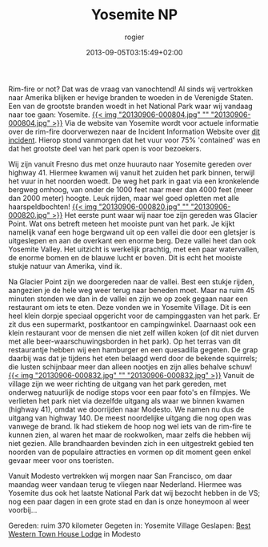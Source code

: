 ﻿---
title: Yosemite NP
author: rogier
type: post
date: 2013-09-05T03:15:49+02:00
url: /weblog/2013/09/05/yosemite-np/
commentFolder: 2013-09-05-yosemite-np
categories:
- Vakantie
tags:
- Amerika
- Honeymoon
- westkust
- Yosemite
resources:
- src: 20130906-000804.jpg
  title: 20130906-000804.jpg
- src: 20130906-000820.jpg
  title: 20130906-000820.jpg
- src: 20130906-000832.jpg
  title: 20130906-000832.jpg

---
Rim-fire or not? Dat was de vraag van vanochtend! Al sinds wij vertrokken naar Amerika blijken er hevige branden te woeden in de Verenigde Staten. Een van de grootste branden woedt in het National Park waar wij vandaag naar toe gaan: Yosemite.
[{{< img "20130906-000804.jpg" ""  "20130906-000804.jpg" >}}](20130906-000804.jpg)
Via de website van Yosemite wordt voor actuele informatie over de rim-fire doorverwezen naar de Incident Information Website over [dit incident](http://inciweb.nwcg.gov/incident/3660). Hierop stond vanmorgen dat het vuur voor 75% 'contained' was en dat het grootste deel van het park open is voor bezoekers.

Wij zijn vanuit Fresno dus met onze huurauto naar Yosemite gereden over highway 41. Hiermee kwamen wij vanuit het zuiden het park binnen, terwijl het vuur in het noorden woedt. De weg het park in gaat via een kronkelende bergweg omhoog, van onder de 1000 feet naar meer dan 4000 feet (meer dan 2000 meter) hoogte. Leuk rijden, maar wel goed opletten met alle haarspeldbochten!
[{{< img "20130906-000820.jpg" ""  "20130906-000820.jpg" >}}](20130906-000820.jpg)
Het eerste punt waar wij naar toe zijn gereden was Glacier Point. Wat ons betreft meteen het mooiste punt van het park. Je kijkt namelijk vanaf een hoge bergwand uit op een vallei die door een gletsjer is uitgeslepen en aan de overkant een enorme berg. Deze vallei heet dan ook Yosemite Valley. Het uitzicht is werkelijk prachtig, met een paar watervallen, de enorme bomen en de blauwe lucht er boven. Dit is echt het mooiste stukje natuur van Amerika, vind ik.

Na Glacier Point zijn we doorgereden naar de vallei. Best een stukje rijden, aangezien je de hele weg weer terug naar beneden moet. Maar na ruim 45 minuten stonden we dan in de vallei en zijn we op zoek gegaan naar een restaurant om iets te eten. Deze vonden we in Yosemite Village. Dit is een heel klein dorpje speciaal opgericht voor de campinggasten van het park. Er zit dus een supermarkt, postkantoor en campingwinkel. Daarnaast ook een klein restaurant voor de mensen die niet zelf willen koken (of dit niet durven met alle beer-waarschuwingsborden in het park). Op het terras van dit restaurantje hebben wij een hamburger en een quesadilla gegeten. De grap daarbij was dat je tijdens het eten belaagd werd door de bekende squirrels; die lusten schijnbaar meer dan alleen nootjes en zijn alles behalve schuw!
[{{< img "20130906-000832.jpg" ""  "20130906-000832.jpg" >}}](20130906-000832.jpg)
Vanuit de village zijn we weer richting de uitgang van het park gereden, met onderweg natuurlijk de nodige stops voor een paar foto's en filmpjes. We verlieten het park niet via dezelfde uitgang als waar we binnen kwamen (highway 41), omdat we doorrijden naar Modesto. We namen nu dus de uitgang van highway 140. De meest noordelijke uitgang die nog open was vanwege de brand. Ik had stiekem de hoop nog wel iets van de rim-fire te kunnen zien, al waren het maar de rookwolken, maar zelfs die hebben wij niet gezien. Alle brandhaarden bevinden zich in een uitgestrekt gebied ten noorden van de populaire attracties en vormen op dit moment geen enkel gevaar meer voor ons toeristen.

Vanuit Modesto vertrekken wij morgen naar San Francisco, om daar maandag weer vandaan terug te vliegen naar Nederland. Hiermee was Yosemite dus ook het laatste National Park dat wij bezocht hebben in de VS; nog een paar dagen in een grote stad en dan is onze honeymoon al weer voorbij...

Gereden: ruim 370 kilometer
Gegeten in: Yosemite Village
Geslapen: [Best Western Town House Lodge](http://bestwesterncalifornia.com/hotels/best-western-town-house-lodge) in Modesto

